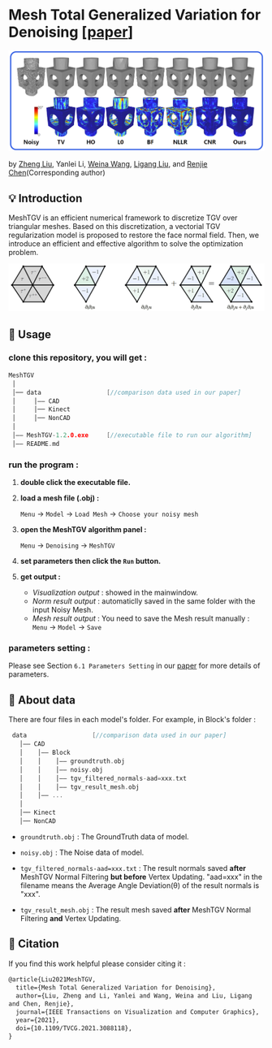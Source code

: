 # Mesh Total Generalized Variation for Denoising [[paper](https://ieeexplore.ieee.org/document/9453151)]

<p align='center'>
<img src='images/figure1.png' width='850'/>
</p>

<!-- ![figure 1. Comparison of denoising result](images/figure1.png) -->

 by [Zheng Liu](https://labzhengliu.github.io/), Yanlei Li, [Weina Wang](https://www.researchgate.net/profile/Weina-Wang-6), [Ligang Liu](http://staff.ustc.edu.cn/~lgliu/), and [Renjie Chen](http://staff.ustc.edu.cn/~renjiec/)(Corresponding author)

## :bulb: Introduction
MeshTGV is an efficient numerical framework to discretize TGV over triangular meshes.
Based on this discretization, a vectorial TGV regularization model is proposed to restore the face normal field. Then, we introduce an efficient and effective algorithm to solve the optimization problem.

<p align='center'>
<img src='images/figure2.png' width='850'/>
</p>

## :wrench: Usage

### clone this repository, you will get :
   
   ```c++
   MeshTGV
    │
    │── data                  [//comparison data used in our paper]
    │     │—— CAD
    │     │── Kinect
    │     │── NonCAD
    │
    │—— MeshTGV-1.2.0.exe     [//executable file to run our algorithm]
    │—— README.md
   ```

### run the program :

1. **double click the executable file.**

2. **load a mesh file (.obj) :**
   
   `Menu` &#8594; `Model` &#8594; `Load Mesh` &#8594; `Choose your noisy mesh`

3. **open the MeshTGV algorithm panel :**

   `Menu` &#8594; `Denoising` &#8594; `MeshTGV`

4. **set parameters then click the `Run` button.**

5. **get output :**

   - *Visualization output* : showed in the mainwindow.
   - *Norm result output* : automaticlly saved in the same folder with the input Noisy Mesh.
   - *Mesh result output* : You need to save the Mesh result manually :
   `Menu` &#8594; `Model` &#8594; `Save`
   
### parameters setting :
   Please see Section ```6.1 Parameters Setting``` in our [paper](https://ieeexplore.ieee.org/document/9453151) for more details of parameters.

## :moyai: About data
   There are four files in each model's folder. For example, in Block's folder :

   ```c++
    data                  [//comparison data used in our paper]
      │—— CAD
      │    │—— Block
      │    │    │—— groundtruth.obj
      │    │    │—— noisy.obj
      │    │    │—— tgv_filtered_normals-aad=xxx.txt
      │    │    │—— tgv_result_mesh.obj
      │    │—— ...
      │
      │── Kinect
      │── NonCAD
   ```
   
   - `groundtruth.obj` : 
   The GroundTruth data of model.

   - `noisy.obj` : 
   The Noise data of model.

   - `tgv_filtered_normals-aad=xxx.txt` : 
   The result normals saved **after** MeshTGV Normal Filtering **but before** Vertex Updating. 
   "aad=xxx" in the filename means the Average Angle Deviation(θ) of the result normals is "xxx".

   - `tgv_result_mesh.obj` : 
   The result mesh saved **after** MeshTGV Normal Filtering **and** Vertex Updating.


## :link: Citation
If you find this work helpful please consider citing it :
```
@article{Liu2021MeshTGV,
  title={Mesh Total Generalized Variation for Denoising},
  author={Liu, Zheng and Li, Yanlei and Wang, Weina and Liu, Ligang and Chen, Renjie},
  journal={IEEE Transactions on Visualization and Computer Graphics},
  year={2021},
  doi={10.1109/TVCG.2021.3088118},
}
```